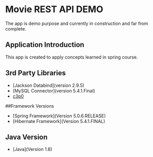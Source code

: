 Movie REST API DEMO 
===========

The app is demo purpose and currently in construction and far from complete.

## Application Introduction

This app is created to apply concepts learned in spring course.

## 3rd Party Libraries
- [Jackson Databind](version 2.9.5) 
- [MySQL Connector](version 5.4.1.Final) 
- [c3p0](0.9.5.2)


##Framework Versions
- [Spring Framework](Version 5.0.6.RELEASE)
- [Hibernate Framework](Version 5.4.1.FINAL)
 
## Java Version
- [Java](Version 1.8)

